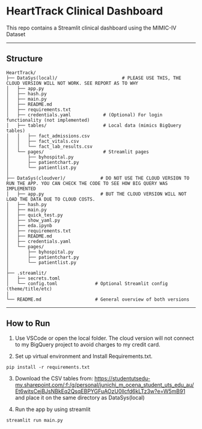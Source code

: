 # HeartTrack Clinical Dashboard
This repo contains a Streamlit clinical dashboard using the MIMIC-IV Dataset

---

## Structure
```
HeartTrack/
├── DataSys(local)/                        # PLEASE USE THIS, THE CLOUD VERSION WILL NOT WORK. SEE REPORT AS TO WHY
│   ├── app.py
│   ├── hash.py
│   ├── main.py
│   ├── README.md
│   ├── requirements.txt
│   ├── credentials.yaml            # (Optional) For login functionality (not implemented)
│   ├── tables/                     # Local data (mimics BigQuery tables)
│   │   ├── fact_admissions.csv
│   │   ├── fact_vitals.csv
│   │   └── fact_lab_results.csv
│   └── pages/                      # Streamlit pages
│       ├── byhospital.py
│       ├── patientchart.py
│       └── patientlist.py
│
├── DataSys(cloudver)/             # DO NOT USE THE CLOUD VERSION TO RUN THE APP. YOU CAN CHECK THE CODE TO SEE HOW BIG QUERY WAS IMPLEMENTED
│   ├── app.py                     # BUT THE CLOUD VERSION WILL NOT LOAD THE DATA DUE TO CLOUD COSTS.
│   ├── hash.py
│   ├── main.py
│   ├── quick_test.py
│   ├── show_yaml.py
│   ├── eda.ipynb
│   ├── requirements.txt
│   ├── README.md
│   ├── credentials.yaml
│   └── pages/
│       ├── byhospital.py
│       ├── patientchart.py
│       └── patientlist.py
│
├── .streamlit/
│   ├── secrets.toml             
│   └── config.toml              # Optional Streamlit config (theme/title/etc)
│
└── README.md                    # General overview of both versions

```
---
## How to Run
1. Use VSCode or open the local folder. The cloud version will not connect to my BigQuery project to avoid charges to my credit card.

2. Set up virtual environment and Install Requirements.txt.
```
pip install -r requirements.txt
```

3. Download the CSV tables from: https://studentutsedu-my.sharepoint.com/:f:/g/personal/junichi_m_ocena_student_uts_edu_au/Et6witsCejBJsNBkEq2QsqEBPYGFuAOzU0llcfd6kLTz3w?e=W5mB91
   and place it on the same directory as DataSys(local)

4. Run the app by using streamlit
```
streamlit run main.py
```


